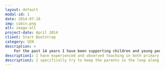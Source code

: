 ```yaml
---
layout: default
modal-id: 1
date: 2014-07-18
img: cabin.png
alt: image-alt
project-date: April 2014
client: Start Bootstrap
category: SEN
description: >
    For the past 14 years I have been supporting children and young people aged 5 to 16 with additional learning needs, including communication, memory, phonics, reading, spelling, literacy and numeracy difficulties in various subjects: English, Maths, Science, and others, where relevant.
description1: I have experienced and observed teaching in both primary and secondary sectors, and taught SEN students in a mainstream and independent setting (both mainstream and special schools), based on specialist SEN training in specific learning difficulties- dyslexia, dyspraxia, dyscalculia, ADHD, and speech and language. This goes in line with as an extensive cooperation with educational psychologists, occupational therapists, speech and language therapists, and other school professionals.
description2: I specifically try to keep the parents in the loop along the way- any decision-making needs to tie with mutual understanding and support. My teaching was rated as good, or outstanding in internal and internal inspections.
---
```

